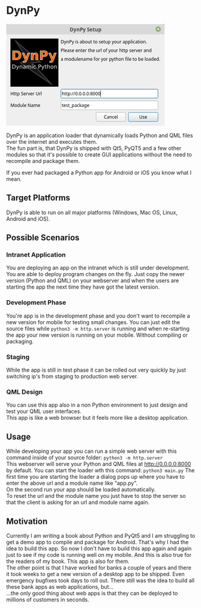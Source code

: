 # DynPy

![screenshot](dialog.png)

DynPy is an application loader that dynamically loads Python and QML files over the internet and executes them.  
The fun part is, that DynPy is shipped with Qt5, PyQT5 and a few other modules so that it's possible to create GUI applications without the need to recompile and package them.   

If you ever had packaged a Python app for Android or iOS you know what I mean.

## Target Platforms  
DynPy is able to run on all major platforms (Windows, Mac OS, Linux, Android and iOS).

## Possible Scenarios
### Intranet Application
You are deploying an app on the intranet which is still under development. You are able to deploy program changes on the fly. Just copy the newer version (Python and QML) on your webserver and when the users are starting the app the next time they have got the latest version.

### Development Phase
You're app is in the development phase and you don't want to recompile a new version for mobile for testing small changes. You can just edit the source files while `python3 -m http.server` is running and when re-starting the app your new version is running on your mobile. Without compiling or packaging.

### Staging
While the app is still in test phase it can be rolled out very quickly by just switching ip's from staging to production web server.

### QML Design
You can use this app also in a non Python environment to just design and test your QML user interfaces.  
This app is like a web browser but it feels more like a desktop application.

## Usage
While developing your app you can run a simple web server with this command inside of your source folder: `python3 -m http.server`  
This webserver will serve your Python and QML files at http://0.0.0.0:8000 by default.
You can start the loader wth this command: `python3 main.py`
The first time you are starting the loader a dialog pops up where you have to enter the above url and a module name like "app.py".  
On the second run your app should be loaded automatically.  
To reset the url and the module name you just have to stop the server so that the client is asking for an url and module name again.  


## Motivation
Currently I am writing a book about Python and PyQt5 and I am struggling to get a demo app to compile and package for Android. That's why I had the idea to build this app. So now I don't have to build this app again and again just to see if my code is running well on my mobile. And this is also true for the readers of my book. This app is also for them.  
The other point is that I have worked for banks a couple of years and there it took weeks to get a new version of a desktop app to be shipped. Even emergency bugfixes took days to roll out. There still was the idea to build all these bank apps as web applications, but...  
...the only good thing about web apps is that they can be deployed to millions of customers in seconds.